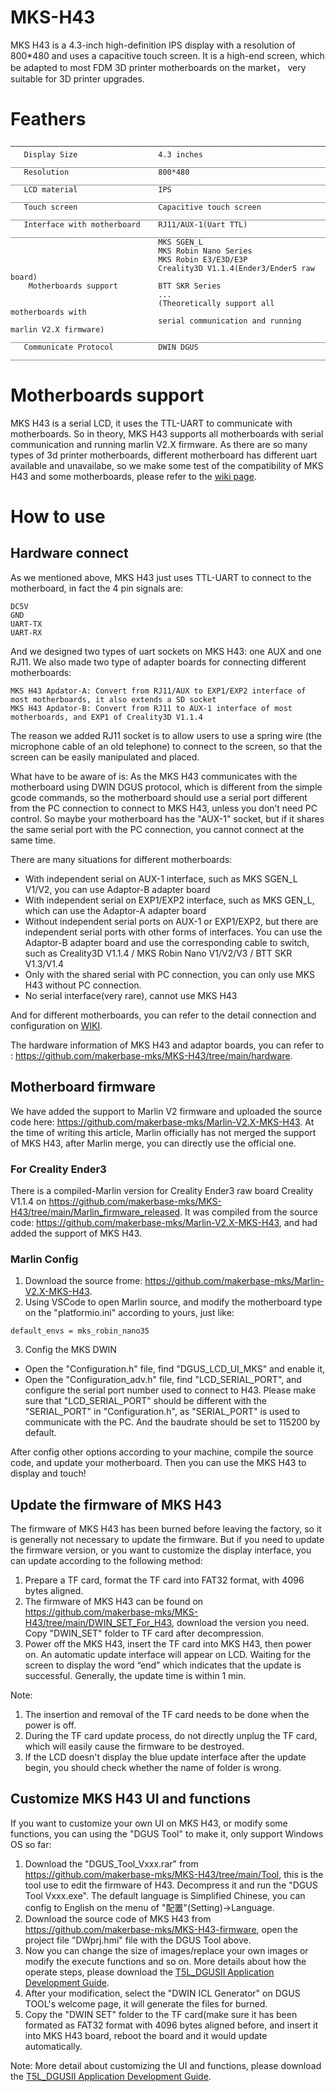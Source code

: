 # MKS-H43
MKS H43 is a 4.3-inch high-definition IPS display with a resolution of 800*480 and uses a capacitive touch screen. It is a high-end screen, which be adapted to most FDM 3D printer motherboards on the market， very suitable for 3D printer upgrades.

# Feathers
```
—————————————————————————————————————————————————————————————————————————
   Display Size                  4.3 inches
_________________________________________________________________________
   Resolution                    800*480
_________________________________________________________________________
   LCD material                  IPS
_________________________________________________________________________
   Touch screen                  Capacitive touch screen
_________________________________________________________________________
   Interface with motherboard    RJ11/AUX-1(Uart TTL)
_________________________________________________________________________
                                 MKS SGEN_L
                                 MKS Robin Nano Series          
                                 MKS Robin E3/E3D/E3P
                                 Creality3D V1.1.4(Ender3/Ender5 raw board)
    Motherboards support         BTT SKR Series
                                 ...
                                 (Theoretically support all motherboards with
                                 serial communication and running marlin V2.X firmware)
__________________________________________________________________________
   Communicate Protocol          DWIN DGUS
__________________________________________________________________________
```

# Motherboards support
MKS H43 is a serial LCD, it uses the TTL-UART to communicate with motherboards. So in theory, MKS H43 supports all motherboards with serial communication and running marlin V2.X firmware. As there are so many types of 3d printer motherboards, different motherboard has different uart available and unavailabe, so we make some test of the compatibility of MKS H43 and some motherboards, please refer to the [wiki page](https://github.com/makerbase-mks/MKS-H43/wiki).

# How to use
## Hardware connect
As we mentioned above, MKS H43 just uses TTL-UART to connect to the motherboard, in fact the 4 pin signals are:
```
DC5V
GND
UART-TX
UART-RX
```
And we designed two types of uart sockets on MKS H43: one AUX and one RJ11. We also made two type of adapter boards for connecting different motherboards: 
```
MKS H43 Apdator-A: Convert from RJ11/AUX to EXP1/EXP2 interface of most motherboards, it also extends a SD socket
MKS H43 Apdator-B: Convert from RJ11 to AUX-1 interface of most motherboards, and EXP1 of Creality3D V1.1.4 
```
The reason we added RJ11 socket is to allow users to use a spring wire (the microphone cable of an old telephone) to connect to the screen, so that the screen can be easily manipulated and placed.

What have to be aware of is: As the MKS H43 communicates with the motherboard using DWIN DGUS protocol, which is different from the simple gcode commands, so the motherboard should use a serial port different from the PC connection to connect to MKS H43, unless you don’t need PC control. So maybe your motherboard has the "AUX-1" socket, but if it shares the same serial port with the PC connection, you cannot connect at the same time.

There are many situations for different motherboards:
- With independent serial on AUX-1 interface, such as MKS SGEN_L V1/V2, you can use Adaptor-B adapter board
- With independent serial on EXP1/EXP2 interface, such as MKS GEN_L, which can use the Adaptor-A adapter board
- Without independent serial ports on AUX-1 or EXP1/EXP2, but there are independent serial ports with other forms of interfaces. You can use the Adaptor-B adapter board and use the corresponding cable to switch, such as Creality3D V1.1.4 / MKS Robin Nano V1/V2/V3 / BTT SKR V1.3/V1.4
- Only with the shared serial with PC connection, you can only use MKS H43 without PC connection.
- No serial interface(very rare), cannot use MKS H43

And for different motherboards, you can refer to the detail connection and configuration on [WIKI](https://github.com/makerbase-mks/MKS-H43/wiki).

The hardware information of MKS H43 and adaptor boards, you can refer to : https://github.com/makerbase-mks/MKS-H43/tree/main/hardware.


## Motherboard firmware
We have added the support to Marlin V2 firmware and uploaded the source code here: https://github.com/makerbase-mks/Marlin-V2.X-MKS-H43. At the time of writing this article, Marlin officially has not merged the support of MKS H43, after Marlin merge, you can directly use the official one.
### For Creality Ender3
There is a compiled-Marlin version for Creality Ender3 raw board Creality V1.1.4 on https://github.com/makerbase-mks/MKS-H43/tree/main/Marlin_firmware_released. It was compiled from the source code: https://github.com/makerbase-mks/Marlin-V2.X-MKS-H43, and had added the support of MKS H43.
### Marlin Config
1. Download the source frome: https://github.com/makerbase-mks/Marlin-V2.X-MKS-H43.
2. Using VSCode to open Marlin source, and modify the motherboard type on the "platformio.ini" according to yours, just like:
```
default_envs = mks_robin_nano35
```
3. Config the MKS DWIN
- Open the "Configuration.h" file, find "DGUS_LCD_UI_MKS" and enable it,
- Open the "Configuration_adv.h" file, find "LCD_SERIAL_PORT", and configure the serial port number used to connect to H43. Please make sure that "LCD_SERIAL_PORT" should be different with the "SERIAL_PORT" in "Configuration.h", as "SERIAL_PORT" is used to communicate with the PC. And the baudrate should be set to 115200 by default.

After config other options according to your machine, compile the source code, and update your motherboard. Then you can use the MKS H43 to display and touch!

## Update the firmware of MKS H43
The firmware of MKS H43 has been burned before leaving the factory, so it is generally not necessary to update the firmware. But if you need to update the firmware version, or you want to customize the display interface, you can update according to the following method:
1. Prepare a TF card, format the TF card into FAT32 format, with 4096 bytes aligned.
2. The firmware of MKS H43 can be found on https://github.com/makerbase-mks/MKS-H43/tree/main/DWIN_SET_For_H43, download the version you need. Copy "DWIN_SET" folder to TF card after decompression.
3. Power off the MKS H43, insert the TF card into MKS H43, then power on. An automatic update interface will appear on LCD. Waiting for the screen to display the word “end” which indicates that the update is successful. Generally, the update time is within 1 min.

Note:
1. The insertion and removal of the TF card needs to be done when the power is off.
2. During the TF card update process, do not directly unplug the TF card, which will easily cause the firmware to be destroyed.
3. If the LCD doesn't display the blue update interface after the update begin, you should check whether the name of folder is wrong. 

## Customize MKS H43 UI and functions
If you want to customize your own UI on MKS H43, or modify some functions, you can using the "DGUS Tool" to make it, only support Windows OS so far:
1. Download the "DGUS_Tool_Vxxx.rar" from https://github.com/makerbase-mks/MKS-H43/tree/main/Tool, this is the tool use to edit the firmware of H43. Decompress it and run the "DGUS Tool Vxxx.exe". The default language is Simplified Chinese, you can config to English on the menu of "配置"(Setting)->Language.
2. Download the source code of MKS H43 from https://github.com/makerbase-mks/MKS-H43-firmware, open the project file "DWprj.hmi" file with the DGUS Tool above.
3. Now you can change the size of images/replace your own images or modify the execute functions and so on. More details about how the operate steps, please download the [T5L_DGUSII Application Development Guide](https://github.com/makerbase-mks/MKS-H43/blob/main/Tool/T5L_DGUSII%20Application%20Development%20Guide20200902.pdf).
4. After your modification, select the "DWIN ICL Generator" on DGUS TOOL's welcome page, it will generate the files for burned.
5. Copy the "DWIN SET" folder to the TF card(make sure it has been formated as FAT32 format with 4096 bytes aligned before, and insert it into MKS H43 board, reboot the board and it would update automatically.

Note: More detail about customizing the UI and functions, please download the [T5L_DGUSII Application Development Guide](https://github.com/makerbase-mks/MKS-H43/blob/main/Tool/T5L_DGUSII%20Application%20Development%20Guide20200902.pdf).







